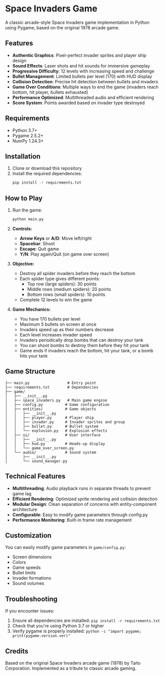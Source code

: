 # Space Invaders Game

A classic arcade-style Space Invaders game implementation in Python using Pygame, based on the original 1978 arcade game.

## Features

- **Authentic Graphics**: Pixel-perfect invader sprites and player ship design
- **Sound Effects**: Laser shots and hit sounds for immersive gameplay
- **Progressive Difficulty**: 12 levels with increasing speed and challenge
- **Bullet Management**: Limited bullets per level (170) with HUD display
- **Collision Detection**: Precise hit detection between bullets and invaders
- **Game Over Conditions**: Multiple ways to end the game (invaders reach bottom, hit player, bullets exhausted)
- **Performance Optimized**: Multithreaded audio and efficient rendering
- **Score System**: Points awarded based on invader type destroyed

## Requirements

- Python 3.7+
- Pygame 2.5.2+
- NumPy 1.24.3+

## Installation

1. Clone or download this repository
2. Install the required dependencies:
   ```bash
   pip install -r requirements.txt
   ```

## How to Play

1. Run the game:
   ```bash
   python main.py
   ```

2. **Controls:**
   - **Arrow Keys** or **A/D**: Move left/right
   - **Spacebar**: Shoot
   - **Escape**: Quit game
   - **Y/N**: Play again/Quit (on game over screen)

3. **Objective:**
   - Destroy all spider invaders before they reach the bottom
   - Each spider type gives different points:
     - Top row (large spiders): 30 points
     - Middle rows (medium spiders): 20 points  
     - Bottom rows (small spiders): 10 points
   - Complete 12 levels to win the game

4. **Game Mechanics:**
   - You have 170 bullets per level
   - Maximum 5 bullets on screen at once
   - Invaders speed up as their numbers decrease
   - Each level increases invader speed
   - Invaders periodically drop bombs that can destroy your tank
   - You can shoot bombs to destroy them before they hit your tank
   - Game ends if invaders reach the bottom, hit your tank, or a bomb hits your tank

## Game Structure

```
├── main.py                 # Entry point
├── requirements.txt        # Dependencies
├── game/
│   ├── __init__.py
│   ├── space_invaders.py   # Main game engine
│   ├── config.py          # Game configuration
│   ├── entities/          # Game objects
│   │   ├── __init__.py
│   │   ├── player.py      # Player ship
│   │   ├── invader.py     # Invader sprites and group
│   │   ├── bullet.py      # Bullet system
│   │   └── explosion.py   # Explosion effects
│   ├── ui/                # User interface
│   │   ├── __init__.py
│   │   ├── hud.py         # Heads-up display
│   │   └── game_over_screen.py
│   └── audio/             # Sound system
│       ├── __init__.py
│       └── sound_manager.py
```

## Technical Features

- **Multithreading**: Audio playback runs in separate threads to prevent game lag
- **Efficient Rendering**: Optimized sprite rendering and collision detection
- **Modular Design**: Clean separation of concerns with entity-component architecture
- **Configurable**: Easy to modify game parameters through config.py
- **Performance Monitoring**: Built-in frame rate management

## Customization

You can easily modify game parameters in `game/config.py`:
- Screen dimensions
- Colors
- Game speeds
- Bullet limits
- Invader formations
- Sound volumes

## Troubleshooting

If you encounter issues:
1. Ensure all dependencies are installed: `pip install -r requirements.txt`
2. Check that you're using Python 3.7 or higher
3. Verify pygame is properly installed: `python -c "import pygame; print(pygame.version.ver)"`

## Credits

Based on the original Space Invaders arcade game (1978) by Taito Corporation.
Implemented as a tribute to classic arcade gaming.
